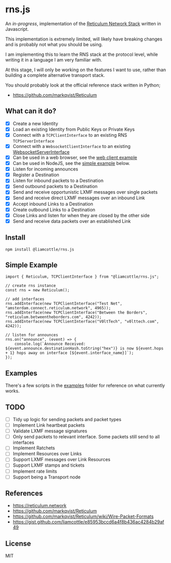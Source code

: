 # rns.js

An _in-progress_, implementation of the [Reticulum Network Stack](https://reticulum.network/) written in Javascript.

This implementation is extremely limited, will likely have breaking changes and is probably not what you should be using.

I am implementing this to learn the RNS stack at the protocol level, while writing it in a language I am very familiar with.

At this stage, I will only be working on the features I want to use, rather than building a complete alternative transport stack.

You should probably look at the official reference stack written in Python;

- https://github.com/markqvist/Reticulum

## What can it do?

- [x] Create a new Identity
- [x] Load an existing Identity from Public Keys or Private Keys
- [x] Connect with a `TCPClientInterface` to an existing RNS `TCPServerInterface`
- [x] Connect with a `WebsocketClientInterface` to an existing [WebsocketServerInterface](https://github.com/liamcottle/reticulum-meshchat/blob/e6ff5097c07fe09e90a392acb516f033b2a637de/src/backend/interfaces/WebsocketServerInterface.py)
- [x] Can be used in a web browser, see the [web client example](./web)
- [x] Can be used in NodeJS, see the [simple example](#simple-example) below.
- [x] Listen for incoming announces
- [x] Register a Destination
- [x] Listen for inbound packets to a Destination
- [x] Send outbound packets to a Destination
- [x] Send and receive opportunistic LXMF messages over single packets
- [x] Send and receive direct LXMF messages over an inbound Link
- [x] Accept inbound Links to a Destination
- [x] Create outbound Links to a Destination
- [x] Close Links and listen for when they are closed by the other side
- [x] Send and receive data packets over an established Link

## Install

```
npm install @liamcottle/rns.js
```

## Simple Example

```
import { Reticulum, TCPClientInterface } from "@liamcottle/rns.js";

// create rns instance
const rns = new Reticulum();

// add interfaces
rns.addInterface(new TCPClientInterface("Test Net", "amsterdam.connect.reticulum.network", 4965));
rns.addInterface(new TCPClientInterface("Between the Borders", "reticulum.betweentheborders.com", 4242));
rns.addInterface(new TCPClientInterface("V0ltTech", "v0lttech.com", 4242));

// listen for announces
rns.on("announce", (event) => {
    console.log(`Announce Received: ${event.announce.destinationHash.toString("hex")} is now ${event.hops + 1} hops away on interface [${event.interface_name}]`);
});
```

## Examples

There's a few scripts in the [examples](./examples) folder for reference on what currently works.

## TODO

- [ ] Tidy up logic for sending packets and packet types
- [ ] Implement Link heartbeat packets
- [ ] Validate LXMF message signatures
- [ ] Only send packets to relevant interface. Some packets still send to all interfaces
- [ ] Implement Ratchets
- [ ] Implement Resources over Links
- [ ] Support LXMF messages over Link Resources
- [ ] Support LXMF stamps and tickets
- [ ] Implement rate limits
- [ ] Support being a Transport node

## References

- https://reticulum.network
- https://github.com/markqvist/Reticulum
- https://github.com/markqvist/Reticulum/wiki/Wire-Packet-Formats
- https://gist.github.com/liamcottle/e85953bccd6a4f8b436ac4284b29af49

## License

MIT
